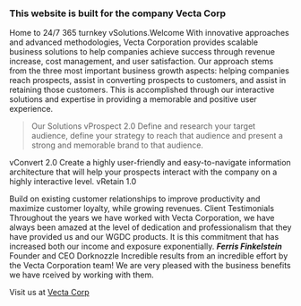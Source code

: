 ### This website is built for the company **Vecta Corp**

Home to 24/7 365 turnkey vSolutions.Welcome With innovative approaches and advanced methodologies, Vecta Corporation provides scalable business solutions to help companies achieve success through revenue increase, cost management, and user satisfaction. Our approach stems from the three most important business growth aspects: helping companies reach prospects, assist in converting prospects to customers, and assist in retaining those customers. This is accomplished through our interactive solutions and expertise in providing a memorable and positive user experience. 
>Our Solutions vProspect 2.0 Define and research your target audience, define your strategy to reach that audience and present a strong and memorable brand to that audience. 


vConvert 2.0 Create a highly user-friendly and easy-to-navigate information architecture that will help your prospects interact with the company on a highly interactive level. vRetain 1.0


Build on existing customer relationships to improve productivity and maximize customer loyalty, while growing revenues. Client Testimonials Throughout the years we have worked with Vecta Corporation, we have always been amazed at the level of dedication and professionalism that they have provided us and our WGDC products. It is this commitment that has increased both our income and exposure exponentially. **_Ferris Finkelstein_** Founder and CEO Dorknozzle Incredible results from an incredible effort by the Vecta Corporation team! We are very pleased with the business benefits we have rceived by working with them.
 

 Visit us at 
 [Vecta Corp](http://127.0.0.1:5500/Assignment%201/index.html)
